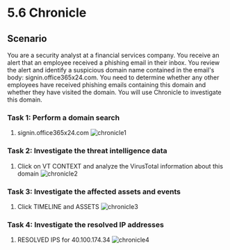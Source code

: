 # 5.6 Chronicle

## Scenario
You are a security analyst at a financial services company. You receive an alert that an employee received a phishing email in their inbox. You review the alert and identify a suspicious domain name contained in the email's body: signin.office365x24.com. You need to determine whether any other employees have received phishing emails containing this domain and whether they have visited the domain. You will use Chronicle to investigate this domain.

### Task 1: Perform a domain search
1. signin.office365x24.com
![chronicle1](https://private-user-images.githubusercontent.com/192469717/407106593-317a4d79-a8c9-471c-8afe-304237ad628d.png?jwt=eyJhbGciOiJIUzI1NiIsInR5cCI6IkpXVCJ9.eyJpc3MiOiJnaXRodWIuY29tIiwiYXVkIjoicmF3LmdpdGh1YnVzZXJjb250ZW50LmNvbSIsImtleSI6ImtleTUiLCJleHAiOjE3MzgwMTYwNDcsIm5iZiI6MTczODAxNTc0NywicGF0aCI6Ii8xOTI0Njk3MTcvNDA3MTA2NTkzLTMxN2E0ZDc5LWE4YzktNDcxYy04YWZlLTMwNDIzN2FkNjI4ZC5wbmc_WC1BbXotQWxnb3JpdGhtPUFXUzQtSE1BQy1TSEEyNTYmWC1BbXotQ3JlZGVudGlhbD1BS0lBVkNPRFlMU0E1M1BRSzRaQSUyRjIwMjUwMTI3JTJGdXMtZWFzdC0xJTJGczMlMkZhd3M0X3JlcXVlc3QmWC1BbXotRGF0ZT0yMDI1MDEyN1QyMjA5MDdaJlgtQW16LUV4cGlyZXM9MzAwJlgtQW16LVNpZ25hdHVyZT1kZTUxNzJlNzU5MGQ0Y2FmNmIzMjdjYTc2NmIyMzk3N2FkOWY0YjcyZDVlYWYyZDY1MWY1MTJhYjNlM2JlNGI2JlgtQW16LVNpZ25lZEhlYWRlcnM9aG9zdCJ9.O_nqpwrUYKwrj-6gNIkChodUY97kaTvDlSCk_DwIPjA)

### Task 2: Investigate the threat intelligence data
1. Click on VT CONTEXT and analyze the VirusTotal information about this domain
![chronicle2](https://private-user-images.githubusercontent.com/192469717/407106595-c4d31fe7-6128-41ed-b47f-de2a7f452fb5.png?jwt=eyJhbGciOiJIUzI1NiIsInR5cCI6IkpXVCJ9.eyJpc3MiOiJnaXRodWIuY29tIiwiYXVkIjoicmF3LmdpdGh1YnVzZXJjb250ZW50LmNvbSIsImtleSI6ImtleTUiLCJleHAiOjE3MzgwMTYwNDcsIm5iZiI6MTczODAxNTc0NywicGF0aCI6Ii8xOTI0Njk3MTcvNDA3MTA2NTk1LWM0ZDMxZmU3LTYxMjgtNDFlZC1iNDdmLWRlMmE3ZjQ1MmZiNS5wbmc_WC1BbXotQWxnb3JpdGhtPUFXUzQtSE1BQy1TSEEyNTYmWC1BbXotQ3JlZGVudGlhbD1BS0lBVkNPRFlMU0E1M1BRSzRaQSUyRjIwMjUwMTI3JTJGdXMtZWFzdC0xJTJGczMlMkZhd3M0X3JlcXVlc3QmWC1BbXotRGF0ZT0yMDI1MDEyN1QyMjA5MDdaJlgtQW16LUV4cGlyZXM9MzAwJlgtQW16LVNpZ25hdHVyZT03OGQ0YTM1MjA5MDhjNGEwYTZhOGY5ZTk2ZGFiYmVkYTE2ZTI5YzRkMDZlMGU0M2IxY2NjM2FmNDYyYTQ4OGZjJlgtQW16LVNpZ25lZEhlYWRlcnM9aG9zdCJ9.0iCVrR-I_D4vxt9PCEMEPkUG0ihlMq_-RUrNShX05Gg)

### Task 3: Investigate the affected assets and events
1. Click TIMELINE and ASSETS
![chronicle3](https://private-user-images.githubusercontent.com/192469717/407106594-c1bf80ce-ca54-4a3b-8f4a-165993b0717e.png?jwt=eyJhbGciOiJIUzI1NiIsInR5cCI6IkpXVCJ9.eyJpc3MiOiJnaXRodWIuY29tIiwiYXVkIjoicmF3LmdpdGh1YnVzZXJjb250ZW50LmNvbSIsImtleSI6ImtleTUiLCJleHAiOjE3MzgwMTYwNDcsIm5iZiI6MTczODAxNTc0NywicGF0aCI6Ii8xOTI0Njk3MTcvNDA3MTA2NTk0LWMxYmY4MGNlLWNhNTQtNGEzYi04ZjRhLTE2NTk5M2IwNzE3ZS5wbmc_WC1BbXotQWxnb3JpdGhtPUFXUzQtSE1BQy1TSEEyNTYmWC1BbXotQ3JlZGVudGlhbD1BS0lBVkNPRFlMU0E1M1BRSzRaQSUyRjIwMjUwMTI3JTJGdXMtZWFzdC0xJTJGczMlMkZhd3M0X3JlcXVlc3QmWC1BbXotRGF0ZT0yMDI1MDEyN1QyMjA5MDdaJlgtQW16LUV4cGlyZXM9MzAwJlgtQW16LVNpZ25hdHVyZT1lYWE0YTBhYmEzYTFhMjNiMzkzODJkMzg3MzUwYmExYzgzNWFlMWQ4YTg1YTliOTkwYzc4ZmZlYjcwYzU4NmQ4JlgtQW16LVNpZ25lZEhlYWRlcnM9aG9zdCJ9.pX_hWorprY1IczC_nyYWqr031d42VU6Dw-aKWjATQYQ)

### Task 4: Investigate the resolved IP addresses
1. RESOLVED IPS for 40.100.174.34
![chronicle4](https://private-user-images.githubusercontent.com/192469717/407106592-e984f426-56b7-49f3-bee7-34ce9aa1950b.png?jwt=eyJhbGciOiJIUzI1NiIsInR5cCI6IkpXVCJ9.eyJpc3MiOiJnaXRodWIuY29tIiwiYXVkIjoicmF3LmdpdGh1YnVzZXJjb250ZW50LmNvbSIsImtleSI6ImtleTUiLCJleHAiOjE3MzgwMTYwNDcsIm5iZiI6MTczODAxNTc0NywicGF0aCI6Ii8xOTI0Njk3MTcvNDA3MTA2NTkyLWU5ODRmNDI2LTU2YjctNDlmMy1iZWU3LTM0Y2U5YWExOTUwYi5wbmc_WC1BbXotQWxnb3JpdGhtPUFXUzQtSE1BQy1TSEEyNTYmWC1BbXotQ3JlZGVudGlhbD1BS0lBVkNPRFlMU0E1M1BRSzRaQSUyRjIwMjUwMTI3JTJGdXMtZWFzdC0xJTJGczMlMkZhd3M0X3JlcXVlc3QmWC1BbXotRGF0ZT0yMDI1MDEyN1QyMjA5MDdaJlgtQW16LUV4cGlyZXM9MzAwJlgtQW16LVNpZ25hdHVyZT1lMDhkNGM5MzZhMGQ1YjYzY2YzZjYzNzVmNzNiZGM1NmVhYzM4MGNhMzIzMTdiNDZjYWIzODEyNzg4NTg1NDUwJlgtQW16LVNpZ25lZEhlYWRlcnM9aG9zdCJ9.Hx-2X58AE1IdIcBvzfFniBcLQMHV-jrTMvtstf1Iszk)
